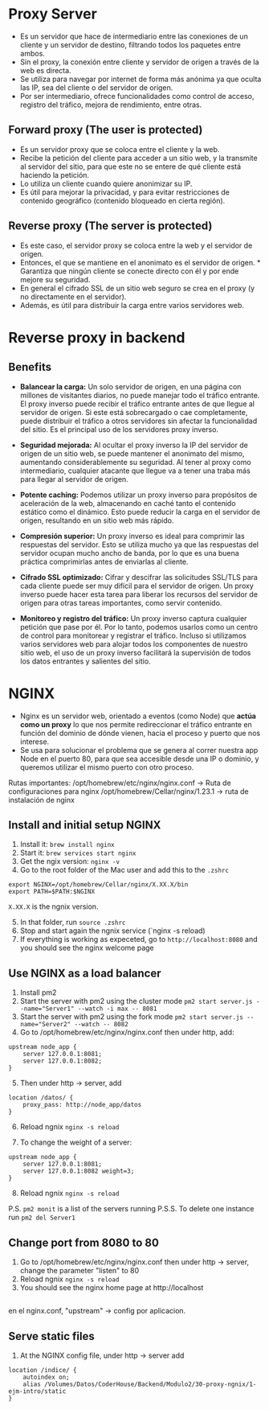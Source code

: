 # Proxy Server

* Es un servidor que hace de intermediario entre las conexiones de un cliente y un servidor de destino, filtrando todos los paquetes entre ambos.
* Sin el proxy, la conexión entre cliente y servidor de origen a través de la web es directa.
* Se utiliza para navegar por internet de forma más anónima ya que oculta las IP, sea del cliente o del servidor de origen.
* Por ser intermediario, ofrece funcionalidades como control de acceso, registro del tráfico, mejora de rendimiento, entre otras.

##  Forward proxy (The user is protected)
* Es un servidor proxy que se coloca entre el cliente y la web.
* Recibe la petición del cliente para acceder a un sitio web, y la transmite al servidor del sitio, para que este no se entere de qué cliente está haciendo la petición.
* Lo utiliza un cliente cuando quiere anonimizar su IP. 
* Es útil para mejorar la privacidad, y para evitar restricciones de contenido geográfico (contenido bloqueado en cierta región).


## Reverse proxy (The server is protected)
* Es este caso, el servidor proxy se coloca entre la web y el servidor de origen.
* Entonces, el que se mantiene en el anonimato es el servidor de origen. * Garantiza que ningún cliente se conecte directo con él y por ende mejore su seguridad.
* En general el cifrado SSL de un sitio web seguro se crea en el proxy (y no directamente en el servidor).
* Además, es útil para distribuir la carga entre varios servidores web.


# Reverse proxy in backend

## Benefits
* **Balancear la carga:** Un solo servidor de origen, en una página con millones de visitantes diarios, no puede manejar todo el tráfico entrante. El proxy inverso puede recibir el tráfico entrante antes de que llegue al servidor de origen. Si este está sobrecargado o cae completamente, puede distribuir el tráfico a otros servidores sin afectar la funcionalidad del sitio. Es el principal uso de los servidores proxy inverso.

* **Seguridad mejorada:** Al ocultar el proxy inverso la IP del servidor de origen de un sitio web, se puede mantener el anonimato del mismo, aumentando considerablemente su seguridad. Al tener al proxy como intermediario, cualquier atacante que llegue va a tener una traba más para llegar al servidor de origen.

* **Potente caching:** Podemos utilizar un proxy inverso para propósitos de aceleración de la web, almacenando en caché tanto el contenido estático como el dinámico. Esto puede reducir la carga en el servidor de origen, resultando en un sitio web más rápido.

* **Compresión superior:** Un proxy inverso es ideal para comprimir las respuestas del servidor. Esto se utiliza mucho ya que las respuestas del servidor ocupan mucho ancho de banda, por lo que es una buena práctica comprimirlas antes de enviarlas al cliente.

* **Cifrado SSL optimizado:** Cifrar y descifrar las solicitudes SSL/TLS para cada cliente puede ser muy difícil para el servidor de origen. Un proxy inverso puede hacer esta tarea para liberar los recursos del servidor de origen para otras tareas importantes, como servir contenido.

* **Monitoreo y registro del tráfico:** Un proxy inverso captura cualquier petición que pase por él. Por lo tanto, podemos usarlos como un centro de control para monitorear y registrar el tráfico. Incluso si utilizamos varios servidores web para alojar todos los componentes de nuestro sitio web, el uso de un proxy inverso facilitará la supervisión de todos los datos entrantes y salientes del sitio.

# NGINX

* Nginx es un servidor web, orientado a eventos (como Node) que **actúa como un proxy** lo que nos permite redireccionar el tráfico entrante en función del dominio de dónde vienen, hacia el proceso y puerto que nos interese.
* Se usa para solucionar el problema que se genera al correr nuestra app Node en el puerto 80, para que sea accesible desde una IP o dominio, y queremos utilizar el mismo puerto con otro proceso.

Rutas importantes:
/opt/homebrew/etc/nginx/nginx.conf -> Ruta de configuraciones para nginx
/opt/homebrew/Cellar/nginx/1.23.1 -> ruta de instalación de nginx


## Install and initial setup NGINX

1. Install it: `brew install nginx`
2. Start it: `brew services start nginx`
3. Get the ngix version: `nginx -v`
4. Go to the root folder of the Mac user and add this to the `.zshrc`

```
export NGINX=/opt/homebrew/Cellar/nginx/X.XX.X/bin
export PATH=$PATH:$NGINX
```
`X.XX.X` is the ngnix version.

5. In that folder, run `source .zshrc`
6. Stop and start again the ngnix service (`nginx -s reload)
7. If everything is working as expeceted, go to `http://localhost:8080` and you should see the nginx welcome page

## Use NGINX as a load balancer
1. Install pm2
2. Start the server with pm2 using the cluster mode `pm2 start server.js --name="Server1" --watch -i max -- 8081`
3. Start the server with pm2 using the fork mode `pm2 start server.js --name="Server2" --watch -- 8082`
4. Go to /opt/homebrew/etc/nginx/nginx.conf then under http, add:

```
upstream node_app {
    server 127.0.0.1:8081;
    server 127.0.0.1:8082;
}
```
5. Then under http -> server, add 

```
location /datos/ {
    proxy_pass: http://node_app/datos
}
```

6. Reload ngnix `nginx -s reload`

7. To change the weight of a server:
```
upstream node_app {
    server 127.0.0.1:8081;
    server 127.0.0.1:8082 weight=3;
}
```

8. Reload ngnix `nginx -s reload`

P.S. `pm2 monit` is a list of the servers running
P.S.S. To delete one instance run `pm2 del Server1`


## Change port from 8080 to 80
1. Go to /opt/homebrew/etc/nginx/nginx.conf then under http -> server, change the parameter "listen" to 80 
2. Reload ngnix `nginx -s reload`
3. You should see the nginx home page at http://localhost

##


en el nginx.conf, "upstream" -> config por aplicacion.


## Serve static files

1. At the NGINX config file, under http -> server add

```
location /indice/ {
    autoindex on;
    alias /Volumes/Datos/CoderHouse/Backend/Modulo2/30-proxy-ngnix/1-ejm-intro/static
}
```
